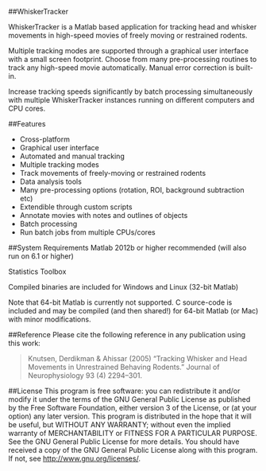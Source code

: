 ##WhiskerTracker

WhiskerTracker is a Matlab based application for tracking head and whisker movements in high-speed movies of freely moving or restrained rodents. 

Multiple tracking modes are supported through a graphical user interface with a small screen footprint. Choose from many pre-processing routines to track any high-speed movie automatically. Manual error correction is built-in.

Increase tracking speeds significantly by batch processing simultaneously with multiple WhiskerTracker instances running on different computers and CPU cores.

##Features
* Cross-platform
* Graphical user interface 
* Automated and manual tracking 
* Multiple tracking modes
* Track movements of freely-moving or restrained rodents 
* Data analysis tools
* Many pre-processing options (rotation, ROI, background subtraction etc) 
* Extendible through custom scripts
* Annotate movies with notes and outlines of objects
* Batch processing
* Run batch jobs from multiple CPUs/cores

##System Requirements
Matlab 2012b or higher recommended (will also run on 6.1 or higher)

Statistics Toolbox

Compiled binaries are included for Windows and Linux (32-bit Matlab)

Note that 64-bit Matlab is currently not supported. C source-code is included and may be compiled
(and then shared!) for 64-bit Matlab (or Mac) with minor modifications.

##Reference
Please cite the following reference in any publication using this work:
>Knutsen, Derdikman & Ahissar (2005) “Tracking Whisker and Head Movements in Unrestrained Behaving Rodents.” Journal of Neurophysiology 93 (4) 2294–301.

##License
This program is free software: you can redistribute it and/or modify it under the terms of the GNU General Public License as published by the Free Software Foundation, either version 3 of the License, or (at your option) any later version. This program is distributed in the hope that it will be useful, but WITHOUT ANY WARRANTY; without even the implied warranty of MERCHANTABILITY or FITNESS FOR A PARTICULAR PURPOSE.  See the GNU General Public License for more details. You should have received a copy of the GNU General Public License along with this program.  If not, see <http://www.gnu.org/licenses/>.
